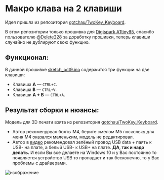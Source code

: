 # Макро клава на 2 клавиши
Идея пришла из репозитория [gotchau/TwoKey_Keyboard](https://github.com/gotchau/TwoKey_Keyboard).

В этом репозитории только прошивка для [Digispark ATtiny85](https://www.ozon.ru/product/kontroller-digispark-attiny85-chernyy-plata-razrabotki-tiny85-attiny85-otladochnyy-modul-663440732/), спасибо пользователю [@Delete228](https://github.com/Delete228) за
доработку прошивки, теперь клавиши случайно не дублируют свою функцию.

## Функционал:
В данной прошивке [sketch_oct9.ino](https://github.com/c7v/two-button-macrokeypad/blob/master/sketch_oct9.ino) содержится три функции на две клавиши:

* Клавиша **A** — `CTRL+C`.
* Клавиша **B** — `CTRL+V`.
* Клавиши **A + B** — `CTRL+A`.

## Результат сборки и нюансы:

Модель для 3D печати взята из репозитория [gotchau/TwoKey_Keyboard](https://github.com/gotchau/TwoKey_Keyboard).

* Автор рекомендовал болты М4, берите смелом М5 поскольку для меня М4 оказался маленьким, модель не редактировал.
* Автор в [видео](https://www.youtube.com/watch?v=BGkTiVP5ryY) рекомендовал зелёный провод USB data + паять к USB- на плате, а белый USB- к USB+ на плате. **ДА, так и надо делать.** И если Вы все делаете на Windows 10 и у Вас постоянно то появляется устройство USB то пропадает и так бесконечно, то у Вас проблемы с драйверами.

![изображение](https://github.com/c7v/two-button-macrokeypad/assets/50216354/c9e72456-dcc2-4603-926b-f81b50c546d4)

